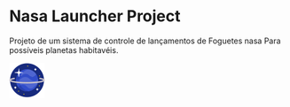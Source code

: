 # Nasa Launcher Project

Projeto de um sistema de controle de lançamentos de Foguetes nasa Para possíveis 
planetas habitavéis. 


![Logo](./nasa-front-end/public/favicon.png)

